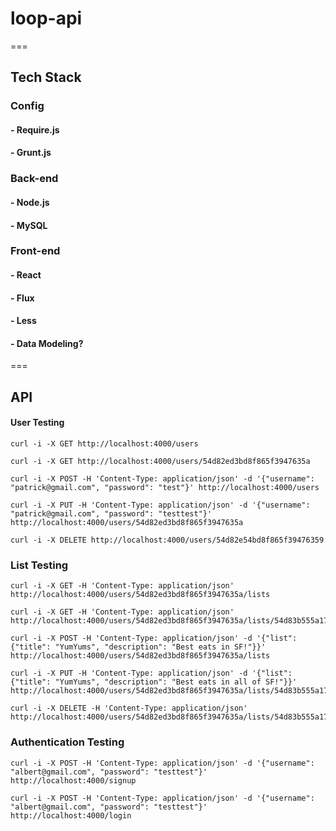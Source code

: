 # loop-api
===

## Tech Stack

### Config
#### - Require.js
#### - Grunt.js

### Back-end
#### - Node.js
#### - MySQL  

### Front-end  
#### - React  
#### - Flux  
#### - Less  
#### - Data Modeling?  

===
## API
#### User Testing

	curl -i -X GET http://localhost:4000/users

	curl -i -X GET http://localhost:4000/users/54d82ed3bd8f865f3947635a

	curl -i -X POST -H 'Content-Type: application/json' -d '{"username": "patrick@gmail.com", "password": "test"}' http://localhost:4000/users

	curl -i -X PUT -H 'Content-Type: application/json' -d '{"username": "patrick@gmail.com", "password": "testtest"}' http://localhost:4000/users/54d82ed3bd8f865f3947635a

	curl -i -X DELETE http://localhost:4000/users/54d82e54bd8f865f39476359


###  List Testing  

	curl -i -X GET -H 'Content-Type: application/json' http://localhost:4000/users/54d82ed3bd8f865f3947635a/lists  

	curl -i -X GET -H 'Content-Type: application/json' http://localhost:4000/users/54d82ed3bd8f865f3947635a/lists/54d83b555a1711514788fc08  

	curl -i -X POST -H 'Content-Type: application/json' -d '{"list": {"title": "YumYums", "description": "Best eats in SF!"}}' http://localhost:4000/users/54d82ed3bd8f865f3947635a/lists  

	curl -i -X PUT -H 'Content-Type: application/json' -d '{"list": {"title": "YumYums", "description": "Best eats in all of SF!"}}' http://localhost:4000/users/54d82ed3bd8f865f3947635a/lists/54d83b555a1711514788fc08  

	curl -i -X DELETE -H 'Content-Type: application/json' http://localhost:4000/users/54d82ed3bd8f865f3947635a/lists/54d83b555a1711514788fc08  


### Authentication Testing  

	curl -i -X POST -H 'Content-Type: application/json' -d '{"username": "albert@gmail.com", "password": "testtest"}' http://localhost:4000/signup  

	curl -i -X POST -H 'Content-Type: application/json' -d '{"username": "albert@gmail.com", "password": "testtest"}' http://localhost:4000/login  
